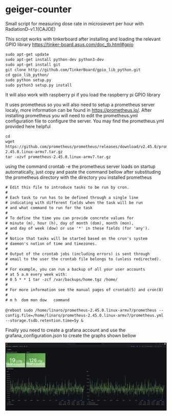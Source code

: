 # geiger-counter
Small script for measuring dose rate in microsievert per hour with RadiationD-v1.1(CAJOE)

This script works with tinkerboard after installing and loading the relevant GPIO library https://tinker-board.asus.com/doc_tb.html#gpio

```
sudo apt-get update
sudo apt-get install python-dev python3-dev
sudo apt-get install git
git clone http://github.com/TinkerBoard/gpio_lib_python.git
cd gpio_lib_python/
sudo python setup.py
sudo python3 setup.py install
```

It will also work with raspberry pi if you load the raspberry pi GPIO library

It uses prometheus so you will also need to setup a prometheus server localy, more information can be found in https://prometheus.io/. After installing prometheus you will need to edit the prometheus.yml configuration file to configure the server. You may find the prometheus.yml provided here helpful
```
cd
wget https://github.com/prometheus/prometheus/releases/download/v2.45.0/prometheus-2.45.0.linux-armv7.tar.gz
tar -xzvf prometheus-2.45.0.linux-armv7.tar.gz
```
using the command crontab -e the prometheus server loads on startup automatically, just copy and paste the command bellow after substituding the prometheus directory with the directory you installed prometheus

```
# Edit this file to introduce tasks to be run by cron.
# 
# Each task to run has to be defined through a single line
# indicating with different fields when the task will be run
# and what command to run for the task
# 
# To define the time you can provide concrete values for
# minute (m), hour (h), day of month (dom), month (mon),
# and day of week (dow) or use '*' in these fields (for 'any').
# 
# Notice that tasks will be started based on the cron's system
# daemon's notion of time and timezones.
# 
# Output of the crontab jobs (including errors) is sent through
# email to the user the crontab file belongs to (unless redirected).
# 
# For example, you can run a backup of all your user accounts
# at 5 a.m every week with:
# 0 5 * * 1 tar -zcf /var/backups/home.tgz /home/
# 
# For more information see the manual pages of crontab(5) and cron(8)
# 
# m h  dom mon dow   command

@reboot sudo /home/linaro/prometheus-2.45.0.linux-armv7/prometheus --config.file=/home/linaro/prometheus-2.45.0.linux-armv7/prometheus.yml --storage.tsdb.retention.time=5y &
```

Finally you need to create a grafana account and use the grafana_configuration.json to create the graphs shown bellow

![Alt text](https://github.com/sedzinfo/geiger-counter/blob/main/grafana.png)
